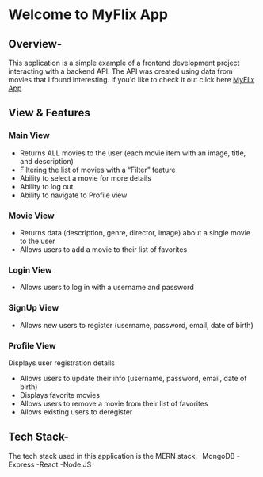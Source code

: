# Welcome to MyFlix App


## Overview-

  This application is a simple example of a frontend development project interacting with a backend API. The API was created using data from movies that I found interesting. If you'd like to check it out click here [MyFlix App](https://huff-myflix.netlify.app/)


## View & Features 

### Main View

- Returns ALL movies to the user (each movie item with an image, title, and description)
- Filtering the list of movies with a “Filter” feature
- Ability to select a movie for more details
- Ability to log out
- Ability to navigate to Profile view

### Movie View 

- Returns data (description, genre, director, image) about a single movie to the user
- Allows users to add a movie to their list of favorites

### Login View 

- Allows users to log in with a username and password

### SignUp View 

- Allows new users to register (username, password, email, date of birth)

### Profile View

Displays user registration details

- Allows users to update their info (username, password, email, date of birth)
- Displays favorite movies
- Allows users to remove a movie from their list of favorites
- Allows existing users to deregister


## Tech Stack-
  The tech stack used in this application is the MERN stack. 
  -MongoDB 
  -Express
  -React
  -Node.JS 

